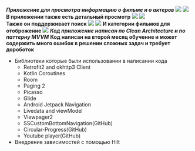 ***Приложение для просмотра информацию о фильме и о актеров***
![](https://firebasestorage.googleapis.com/v0/b/fruit-market-e5149.appspot.com/o/App.png?alt=media&token=67ed26e2-299c-4182-b11d-bf94638fe529)
![](https://firebasestorage.googleapis.com/v0/b/fruit-market-e5149.appspot.com/o/Person.png?alt=media&token=6fccc10f-2ed7-418f-b556-2ecf4330ead2)
**В приложении также есть детальный просмотр**
![](https://firebasestorage.googleapis.com/v0/b/fruit-market-e5149.appspot.com/o/details_person.png?alt=media&token=ce033f21-591c-4701-96aa-2f32f6db5fac)
![](https://firebasestorage.googleapis.com/v0/b/fruit-market-e5149.appspot.com/o/details_movie.png?alt=media&token=67fbd221-8b6a-428c-9200-163621b178f3)      
**Также он поддерживает поиск**
![](https://firebasestorage.googleapis.com/v0/b/fruit-market-e5149.appspot.com/o/search_person.png?alt=media&token=2772dc12-39ac-4cec-aa7f-15bc2b9874c5)
![](https://firebasestorage.googleapis.com/v0/b/fruit-market-e5149.appspot.com/o/search_movie.png?alt=media&token=deb1726a-51f9-4508-bc74-8f972ce9c4f9)
**И категории фильмов для отоброжение**
![](https://firebasestorage.googleapis.com/v0/b/fruit-market-e5149.appspot.com/o/movie_category.png?alt=media&token=1abb4d97-087a-405b-90ce-8bdc3e0352ad)
***Код приложение написан по Clean Architecture и по паттерну MVVM***
**Код написан на второй месяц обучение и может содержить много ошибок в решении сложных задач и требует дороботок**
+ Библиотеки которые были использовании в написании кода
	+ Retrofit2 and okhttp3 Client
	+ Kotlin Coroutines
	+ Room
	+ Paging 2
	+ Picasso
	+ Glide
	+ Android Jetpack Navigation
	+ Livedata and viewModel
	+ Viewpager2
	+ SSCustomBottomNavigation(GitHub)
	+ Circular-Progress(GitHub)
	+ Youtube player(GitHub)
+ Внедрение зависимостей с помощью Hilt



